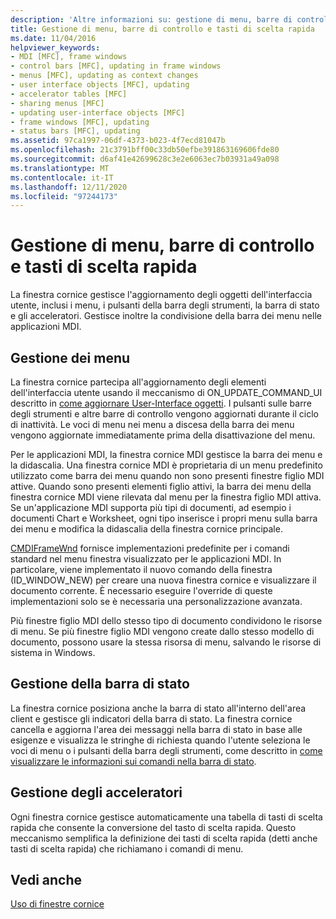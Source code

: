 ```yaml
---
description: 'Altre informazioni su: gestione di menu, barre di controllo e acceleratori'
title: Gestione di menu, barre di controllo e tasti di scelta rapida
ms.date: 11/04/2016
helpviewer_keywords:
- MDI [MFC], frame windows
- control bars [MFC], updating in frame windows
- menus [MFC], updating as context changes
- user interface objects [MFC], updating
- accelerator tables [MFC]
- sharing menus [MFC]
- updating user-interface objects [MFC]
- frame windows [MFC], updating
- status bars [MFC], updating
ms.assetid: 97ca1997-06df-4373-b023-4f7ecd81047b
ms.openlocfilehash: 21c3791bff00c33db50efbe391863169606fde80
ms.sourcegitcommit: d6af41e42699628c3e2e6063ec7b03931a49a098
ms.translationtype: MT
ms.contentlocale: it-IT
ms.lasthandoff: 12/11/2020
ms.locfileid: "97244173"
---
```

# <a name="managing-menus-control-bars-and-accelerators"></a>Gestione di menu, barre di controllo e tasti di scelta rapida

La finestra cornice gestisce l'aggiornamento degli oggetti dell'interfaccia utente, inclusi i menu, i pulsanti della barra degli strumenti, la barra di stato e gli acceleratori. Gestisce inoltre la condivisione della barra dei menu nelle applicazioni MDI.

## <a name="managing-menus"></a>Gestione dei menu

La finestra cornice partecipa all'aggiornamento degli elementi dell'interfaccia utente usando il meccanismo di ON_UPDATE_COMMAND_UI descritto in [come aggiornare User-Interface oggetti](how-to-update-user-interface-objects.md). I pulsanti sulle barre degli strumenti e altre barre di controllo vengono aggiornati durante il ciclo di inattività. Le voci di menu nei menu a discesa della barra dei menu vengono aggiornate immediatamente prima della disattivazione del menu.

Per le applicazioni MDI, la finestra cornice MDI gestisce la barra dei menu e la didascalia. Una finestra cornice MDI è proprietaria di un menu predefinito utilizzato come barra dei menu quando non sono presenti finestre figlio MDI attive. Quando sono presenti elementi figlio attivi, la barra dei menu della finestra cornice MDI viene rilevata dal menu per la finestra figlio MDI attiva. Se un'applicazione MDI supporta più tipi di documenti, ad esempio i documenti Chart e Worksheet, ogni tipo inserisce i propri menu sulla barra dei menu e modifica la didascalia della finestra cornice principale.

[CMDIFrameWnd](reference/cmdiframewnd-class.md) fornisce implementazioni predefinite per i comandi standard nel menu finestra visualizzato per le applicazioni MDI. In particolare, viene implementato il nuovo comando della finestra (ID_WINDOW_NEW) per creare una nuova finestra cornice e visualizzare il documento corrente. È necessario eseguire l'override di queste implementazioni solo se è necessaria una personalizzazione avanzata.

Più finestre figlio MDI dello stesso tipo di documento condividono le risorse di menu. Se più finestre figlio MDI vengono create dallo stesso modello di documento, possono usare la stessa risorsa di menu, salvando le risorse di sistema in Windows.

## <a name="managing-the-status-bar"></a>Gestione della barra di stato

La finestra cornice posiziona anche la barra di stato all'interno dell'area client e gestisce gli indicatori della barra di stato. La finestra cornice cancella e aggiorna l'area dei messaggi nella barra di stato in base alle esigenze e visualizza le stringhe di richiesta quando l'utente seleziona le voci di menu o i pulsanti della barra degli strumenti, come descritto in [come visualizzare le informazioni sui comandi nella barra di stato](how-to-display-command-information-in-the-status-bar.md).

## <a name="managing-accelerators"></a>Gestione degli acceleratori

Ogni finestra cornice gestisce automaticamente una tabella di tasti di scelta rapida che consente la conversione del tasto di scelta rapida. Questo meccanismo semplifica la definizione dei tasti di scelta rapida (detti anche tasti di scelta rapida) che richiamano i comandi di menu.

## <a name="see-also"></a>Vedi anche

[Uso di finestre cornice](using-frame-windows.md)
